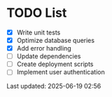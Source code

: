 # TODO List

- [x] Write unit tests
- [x] Optimize database queries
- [x] Add error handling
- [ ] Update dependencies
- [ ] Create deployment scripts
- [ ] Implement user authentication

Last updated: 2025-06-19 02:56
